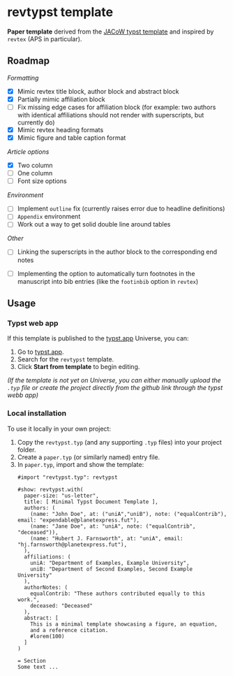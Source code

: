 # revtypst template

**Paper template** derived from the [JACoW typst template](https://github.com/eltos/accelerated-jacow) and inspired by `revtex` (APS in particular).

## Roadmap

*Formatting*
- [x] Mimic revtex title block, author block and abstract block
- [x] Partially mimic affiliation block
- [ ] Fix missing edge cases for affiliation block (for example: two authors with identical affiliations should not render with superscripts, but currently do)
- [x] Mimic revtex heading formats
- [x] Mimic figure and table caption format 

*Article options*

- [x] Two column
- [ ] One column
- [ ] Font size options

*Environment*

- [ ] Implement `outline` fix (currently raises error due to headline definitions)
- [ ] `Appendix` environment 
- [ ] Work out a way to get solid double line around tables 

*Other*
- [ ] Linking the superscripts in the author block to the corresponding end notes
- [ ] Implementing the option to automatically turn footnotes in the manuscript into bib entries (like the `footinbib` option in `revtex`)


## Usage

### Typst web app

If this template is published to the [typst.app](https://typst.app) Universe, you can:

1. Go to [typst.app](https://typst.app/app).
2. Search for the `revtypst` template.
3. Click **Start from template** to begin editing.

*(If the template is not yet on Universe, you can either manually upload the `.typ` file or create the project directly from the github link through the typst webb app)*

### Local installation

To use it locally in your own project:

1. Copy the `revtypst.typ` (and any supporting `.typ` files) into your project folder.
2. Create a `paper.typ` (or similarly named) entry file.
3. In `paper.typ`, import and show the template:
   ```typst
   #import "revtypst.typ": revtypst

   #show: revtypst.with(
     paper-size: "us-letter",
     title: [ Minimal Typst Document Template ],
     authors: (
       (name: "John Doe", at: ("uniA","uniB"), note: ("equalContrib"), email: "expendable@planetexpress.fut"),
       (name: "Jane Doe", at: "uniA", note: ("equalContrib", "deceased")),
       (name: "Hubert J. Farnsworth", at: "uniA", email: "hj.farnsworth@planetexpress.fut"),
     ),
     affiliations: (
       uniA: "Department of Examples, Example University",
       uniB: "Department of Second Examples, Second Example University"
     ),
     authorNotes: (
       equalContrib: "These authors contributed equally to this work.",
       deceased: "Deceased"
     ),
     abstract: [
       This is a minimal template showcasing a figure, an equation, 
       and a reference citation.
       #lorem(100)
     ]
   )

   = Section
   Some text ...
